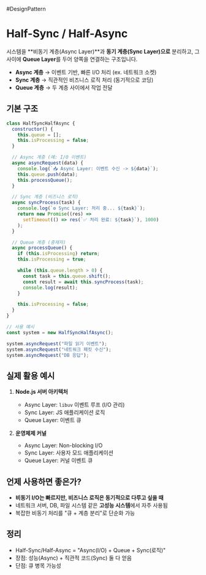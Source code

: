 #DesignPattern 

# Half-Sync / Half-Async

시스템을 **비동기 계층(Async Layer)**과 **동기 계층(Sync Layer)으로** 분리하고,  그 사이에 **Queue Layer**를 두어 양쪽을 연결하는 구조입니다.

- **Async 계층** → 이벤트 기반, 빠른 I/O 처리 (ex. 네트워크 소켓)
- **Sync 계층** → 직관적인 비즈니스 로직 처리 (동기적으로 코딩)
- **Queue 계층** → 두 계층 사이에서 작업 전달

## 기본 구조

```js
class HalfSyncHalfAsync {
  constructor() {
    this.queue = [];
    this.isProcessing = false;
  }

  // Async 계층 (예: I/O 이벤트)
  async asyncRequest(data) {
    console.log(`📥 Async Layer: 이벤트 수신 -> ${data}`);
    this.queue.push(data);
    this.processQueue();
  }

  // Sync 계층 (비즈니스 로직)
  async syncProcess(task) {
    console.log(`⚙️ Sync Layer: 처리 중... ${task}`);
    return new Promise((res) =>
      setTimeout(() => res(`✅ 처리 완료: ${task}`), 1000)
    );
  }

  // Queue 계층 (중재자)
  async processQueue() {
    if (this.isProcessing) return;
    this.isProcessing = true;

    while (this.queue.length > 0) {
      const task = this.queue.shift();
      const result = await this.syncProcess(task);
      console.log(result);
    }

    this.isProcessing = false;
  }
}

// 사용 예시
const system = new HalfSyncHalfAsync();

system.asyncRequest("파일 읽기 이벤트");
system.asyncRequest("네트워크 패킷 수신");
system.asyncRequest("DB 응답");
```

## 실제 활용 예시

1. **Node.js 서버 아키텍처**
    - Async Layer: `libuv` 이벤트 루프 (I/O 관리)
    - Sync Layer: JS 애플리케이션 로직
    - Queue Layer: 이벤트 큐
        
2. **운영체제 커널**
    - Async Layer: Non-blocking I/O
    - Sync Layer: 사용자 모드 애플리케이션
    - Queue Layer: 커널 이벤트 큐

## 언제 사용하면 좋은가?

- **비동기 I/O는 빠르지만, 비즈니스 로직은 동기적으로 다루고 싶을 때**
- 네트워크 서버, DB, 파일 시스템 같은 **고성능 시스템**에서 자주 사용됨
- 복잡한 비동기 처리를 "큐 + 계층 분리"로 단순화 가능

## 정리

- Half-Sync/Half-Async = "Async(I/O) + Queue + Sync(로직)"
- 장점: 성능(Async) + 직관적 코드(Sync) 둘 다 얻음
- 단점: 큐 병목 가능성
